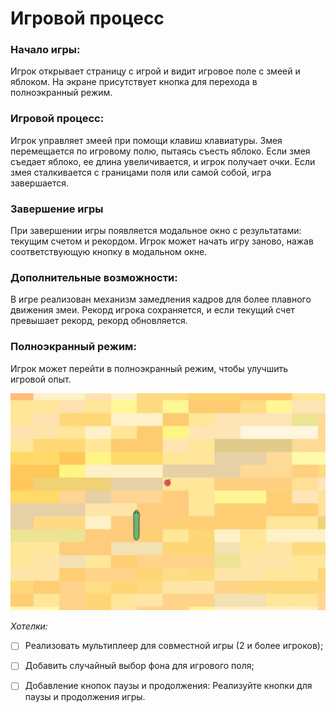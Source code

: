# Игровой процесс
### Начало игры:
Игрок открывает страницу с игрой и видит игровое поле с змеей и яблоком.
На экране присутствует кнопка для перехода в полноэкранный режим.

### Игровой процесс:
Игрок управляет змеей при помощи клавиш клавиатуры.
Змея перемещается по игровому полю, пытаясь съесть яблоко.
Если змея съедает яблоко, ее длина увеличивается, и игрок получает очки.
Если змея сталкивается с границами поля или самой собой, игра завершается.

### Завершение игры 
При завершении игры появляется модальное окно с результатами: текущим счетом и рекордом.
Игрок может начать игру заново, нажав соответствующую кнопку в модальном окне.

### Дополнительные возможности:
В игре реализован механизм замедления кадров для более плавного движения змеи.
Рекорд игрока сохраняется, и если текущий счет превышает рекорд, рекорд обновляется.

### Полноэкранный режим:
Игрок может перейти в полноэкранный режим, чтобы улучшить игровой опыт.

![game_1](logic/snake_game.jpg)

_Хотелки:_
- [ ] Реализовать мультиплеер для совместной игры (2 и более игроков);
- [ ] Добавить случайный выбор фона для игрового поля;
- [ ] Добавление кнопок паузы и продолжения: Реализуйте кнопки для паузы и продолжения игры.

